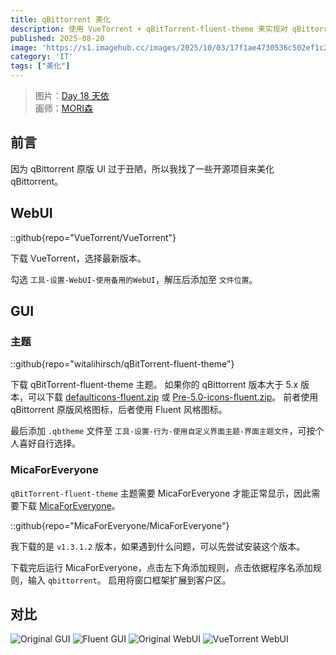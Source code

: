 ```yaml
---
title: qBittorrent 美化
description: 使用 VueTorrent + qBitTorrent-fluent-theme 来实现对 qBittorrent 的美化
published: 2025-08-20
image: 'https://s1.imagehub.cc/images/2025/10/03/17f1ae4730536c502ef1c2716dbcd4df.webp'
category: 'IT'
tags: ["美化"]
---
```


> 图片：[Day 18 天依](https://www.pixiv.net/artworks/129644254)  
> 画师：[MORI森](https://www.pixiv.net/users/14292311)

## 前言
因为 qBittorrent 原版 UI 过于丑陋，所以我找了一些开源项目来美化 qBittorrent。

## WebUI
::github{repo="VueTorrent/VueTorrent"}

下载 VueTorrent，选择最新版本。

勾选 `工具-设置-WebUI-使用备用的WebUI`，解压后添加至 `文件位置`。

## GUI
### 主题
::github{repo="witalihirsch/qBitTorrent-fluent-theme"}

下载 qBitTorrent-fluent-theme 主题。
如果你的 qBittorrent 版本大于 5.x 版本，可以下载 [defaulticons-fluent.zip](https://github.com/user-attachments/files/17586876/defaulticons-fluent.zip) 或 [Pre-5.0-icons-fluent.zip](https://github.com/user-attachments/files/17588035/Pre-5.0-icons-fluent.zip)。
前者使用 qBittorrent 原版风格图标，后者使用 Fluent 风格图标。

最后添加 `.qbtheme` 文件至 `工具-设置-行为-使用自定义界面主题-界面主题文件`，可按个人喜好自行选择。

###  MicaForEveryone
`qBitTorrent-fluent-theme` 主题需要 MicaForEveryone 才能正常显示，因此需要下载 [MicaForEveryone](https://github.com/MicaForEveryone/MicaForEveryone)。

::github{repo="MicaForEveryone/MicaForEveryone"}

我下载的是 `v1.3.1.2` 版本，如果遇到什么问题，可以先尝试安装这个版本。

下载完后运行 MicaForEveryone，点击左下角添加规则，点击依据程序名添加规则，输入 `qbittorrent`。
启用将窗口框架扩展到客户区。

## 对比
![Original GUI](https://s1.imagehub.cc/images/2025/10/03/8216562fde47e9d06e796dd797a6eab6.webp)
![Fluent GUI](https://s1.imagehub.cc/images/2025/10/03/04912da6e1a5d72629df0a8449b17f95.webp)
![Original WebUI](https://s1.imagehub.cc/images/2025/10/03/fe920d4e4a7c3d3f85d9afc0a11d772f.webp)
![VueTorrent WebUI](https://s1.imagehub.cc/images/2025/10/03/ab62d56798a18ea22b8ec1c83a28c4d7.webp)




